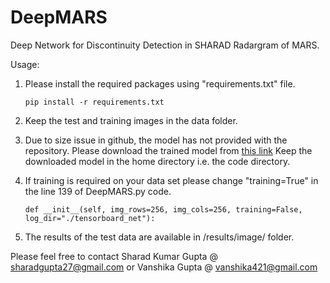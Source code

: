 # DeepMARS
Deep Network for Discontinuity Detection in SHARAD Radargram of MARS.

Usage:
1. Please install the required packages using "requirements.txt" file.

	`pip install -r requirements.txt`

2. Keep the test and training images in the data folder.

3. Due to size issue in github, the model has not provided with the repository. Please download the trained model from [this link](https://cloud.iitmandi.ac.in/f/be50f650fa/?raw=1) Keep the downloaded model in the home directory i.e. the code directory.
	
4. If training is required on your data set please change "training=True" in the line 139 of DeepMARS.py code.
	
	`def __init__(self, img_rows=256, img_cols=256, training=False, log_dir="./tensorboard_net"):`

5. The results of the test data are available in /results/image/ folder.

Please feel free to contact Sharad Kumar Gupta @ sharadgupta27@gmail.com or Vanshika Gupta @ vanshika421@gmail.com
